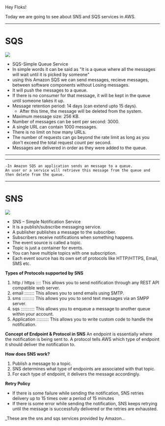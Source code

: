 
Hey Floks!

Today we are going to see about SNS and SQS services in AWS.
***
# SQS
![](https://www.workloadautomation-community.com/uploads/1/0/2/7/102707030/343434_orig.png)
* SQS-Simple Queue Service
* In simple words it can be said as "It is a queue where all the messages will wait until it is picked by someone" 
* using this Amazon SQS  we can send messages, recieve messages, between software components without Losing messages.
* It will push the messages to a queue.
* If there is no consumer for that message, it will be kept in the queue until someone takes it up.
* Message retention period: 14 days (can extend upto 15 days).
    * After this time, the message will be deleted from the system. 
* Maximum message size: 256 KB.
* Number of messages can be sent per second: 3000.
* A single URL can contain 1000 messages.
* There is no limit on how many URLs. 
* The number of requests can go beyond the rate limit as long as you don't exceed the total request count per second.
* Messages are delivered in order as they were added to the queue.

---
---
    -In Amazon SQS an application sends an message to a queue.
    An user or a service will retrieve this message from the queue and then delete from the queue.

---

# SNS
![](https://thebackroomtech.com/wp-content/uploads/amazon-sns-ft.png)
* SNS – Simple Notification Service
* It is a publish/subscribe messaging service.
* A publisher publishes a message to the subscriber.
* Subscribers receive notifications when something happens.
* The event source is called a topic.
* Topic is just a container for events.
* You can have multiple topics with one subscription.
* Each event source has its own set of protocols like HTTP/HTTPS, Email, SMS etc.

**Types of Protocols supported by SNS**
1. http / https :::: This allows you to send notification through any REST API compatible web server.
2. email :::::::: This allows you to send emails using SMTP.
3. sms :::::::::: This allows you you to send text messages via an SMPP server.
4. sqs ::::::::::: This allows you to enqueue a message to another queue within your account.
5. Application :::::::::: This allows you to write custom code to handle the notification.

**Concept of Endpoint & Protocol in SNS**
An endpoint is essentially where the notification is being sent to.
A protocol tells AWS which type of endpoint it  should deliver the notification to.

**How does SNS work?**
1. Publish a message to a topic.
2. SNS determines what type of endpoints are associated with that topic.
3. For each type of endpoint, it delivers the message accordingly.

**Retry Policy**

* If there is some failure while sending the notification, SNS retries delivery up to 15 times over a period of 15 minutes
* If there is some error while sending the notification, SNS keeps retrying until the message is successfully delivered or the retries are exhausted.


_These are the sns and sqs services provided by Amazon...